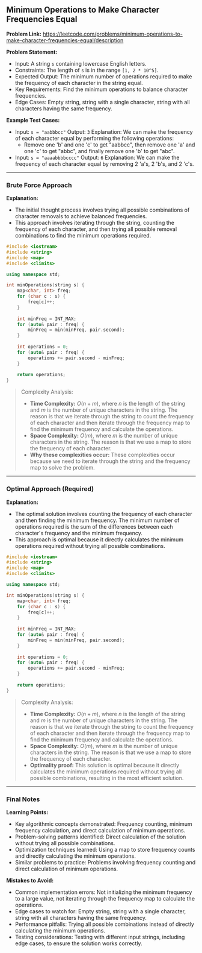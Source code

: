 ## Minimum Operations to Make Character Frequencies Equal

**Problem Link:** https://leetcode.com/problems/minimum-operations-to-make-character-frequencies-equal/description

**Problem Statement:**
- Input: A string `s` containing lowercase English letters.
- Constraints: The length of `s` is in the range `[1, 2 * 10^5]`.
- Expected Output: The minimum number of operations required to make the frequency of each character in the string equal.
- Key Requirements: Find the minimum operations to balance character frequencies.
- Edge Cases: Empty string, string with a single character, string with all characters having the same frequency.

**Example Test Cases:**
- Input: `s = "aabbbcc"`
  Output: `3`
  Explanation: We can make the frequency of each character equal by performing the following operations: 
  - Remove one 'b' and one 'c' to get "aabbcc", then remove one 'a' and one 'c' to get "abbc", and finally remove one 'b' to get "abc".
- Input: `s = "aaaabbbbcccc"`
  Output: `6`
  Explanation: We can make the frequency of each character equal by removing 2 'a's, 2 'b's, and 2 'c's.

---

### Brute Force Approach

**Explanation:**
- The initial thought process involves trying all possible combinations of character removals to achieve balanced frequencies.
- This approach involves iterating through the string, counting the frequency of each character, and then trying all possible removal combinations to find the minimum operations required.

```cpp
#include <iostream>
#include <string>
#include <map>
#include <climits>

using namespace std;

int minOperations(string s) {
    map<char, int> freq;
    for (char c : s) {
        freq[c]++;
    }
    
    int minFreq = INT_MAX;
    for (auto& pair : freq) {
        minFreq = min(minFreq, pair.second);
    }
    
    int operations = 0;
    for (auto& pair : freq) {
        operations += pair.second - minFreq;
    }
    
    return operations;
}
```

> Complexity Analysis:
> - **Time Complexity:** $O(n + m)$, where $n$ is the length of the string and $m$ is the number of unique characters in the string. The reason is that we iterate through the string to count the frequency of each character and then iterate through the frequency map to find the minimum frequency and calculate the operations.
> - **Space Complexity:** $O(m)$, where $m$ is the number of unique characters in the string. The reason is that we use a map to store the frequency of each character.
> - **Why these complexities occur:** These complexities occur because we need to iterate through the string and the frequency map to solve the problem.

---

### Optimal Approach (Required)

**Explanation:**
- The optimal solution involves counting the frequency of each character and then finding the minimum frequency. The minimum number of operations required is the sum of the differences between each character's frequency and the minimum frequency.
- This approach is optimal because it directly calculates the minimum operations required without trying all possible combinations.

```cpp
#include <iostream>
#include <string>
#include <map>
#include <climits>

using namespace std;

int minOperations(string s) {
    map<char, int> freq;
    for (char c : s) {
        freq[c]++;
    }
    
    int minFreq = INT_MAX;
    for (auto& pair : freq) {
        minFreq = min(minFreq, pair.second);
    }
    
    int operations = 0;
    for (auto& pair : freq) {
        operations += pair.second - minFreq;
    }
    
    return operations;
}
```

> Complexity Analysis:
> - **Time Complexity:** $O(n + m)$, where $n$ is the length of the string and $m$ is the number of unique characters in the string. The reason is that we iterate through the string to count the frequency of each character and then iterate through the frequency map to find the minimum frequency and calculate the operations.
> - **Space Complexity:** $O(m)$, where $m$ is the number of unique characters in the string. The reason is that we use a map to store the frequency of each character.
> - **Optimality proof:** This solution is optimal because it directly calculates the minimum operations required without trying all possible combinations, resulting in the most efficient solution.

---

### Final Notes

**Learning Points:**
- Key algorithmic concepts demonstrated: Frequency counting, minimum frequency calculation, and direct calculation of minimum operations.
- Problem-solving patterns identified: Direct calculation of the solution without trying all possible combinations.
- Optimization techniques learned: Using a map to store frequency counts and directly calculating the minimum operations.
- Similar problems to practice: Problems involving frequency counting and direct calculation of minimum operations.

**Mistakes to Avoid:**
- Common implementation errors: Not initializing the minimum frequency to a large value, not iterating through the frequency map to calculate the operations.
- Edge cases to watch for: Empty string, string with a single character, string with all characters having the same frequency.
- Performance pitfalls: Trying all possible combinations instead of directly calculating the minimum operations.
- Testing considerations: Testing with different input strings, including edge cases, to ensure the solution works correctly.
